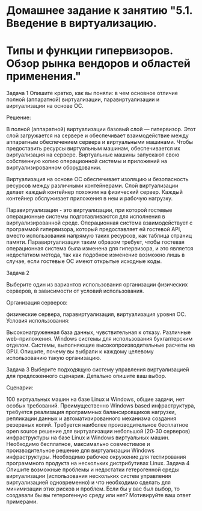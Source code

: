 # Домашнее задание к занятию "5.1. Введение в виртуализацию. 
# Типы и функции гипервизоров. Обзор рынка вендоров и областей применения."

   Задача 1
   Опишите кратко, как вы поняли: в чем основное отличие полной (аппаратной) виртуализации,
   паравиртуализации и виртуализации на основе ОС.

   Решение:

   В полной (аппаратной) виртуализации базовый слой — гипервизор. Этот слой загружается на сервере и обеспечивает
   взаимодействие между аппаратным обеспечением сервера и виртуальными машинами. Чтобы предоставить ресурсы виртуальным
   машинам, обеспечивается их виртуализация на сервере. Виртуальные машины запускают свою собственную копию
   операционной системы и приложений на виртуализированном оборудовании.

   Виртуализация на основе ОС обеспечивает изоляцию и безопасность ресурсов между различными контейнерами.
   Слой виртуализации делает каждый контейнер похожим на физический сервер. Каждый контейнер обслуживает приложения
   в нем и рабочую нагрузку.

   Паравиртуализация - это виртуализации, при которой гостевые операционные системы подготавливаются для исполнения
   в виртуализированной среде. Операционная система взаимодействует с программой гипервизора, который предоставляет
   ей гостевой API, вместо использования напрямую таких ресурсов, как таблица страниц памяти. 
   Паравиртуализация таким образом требует, чтобы гостевая операционная система была изменена для гипервизора,
   и это является недостатком метода, так как подобное изменение возможно лишь в случае, если гостевые ОС имеют
   открытые исходные коды.
   
   Задача 2

   
Выберите один из вариантов использования организации физических серверов, в зависимости от условий использования.

Организация серверов:

физические сервера,
паравиртуализация,
виртуализация уровня ОС.
Условия использования:

Высоконагруженная база данных, чувствительная к отказу.
Различные web-приложения.
Windows системы для использования бухгалтерским отделом.
Системы, выполняющие высокопроизводительные расчеты на GPU.
Опишите, почему вы выбрали к каждому целевому использованию такую организацию.

Задача 3
Выберите подходящую систему управления виртуализацией для предложенного сценария. Детально опишите ваш выбор.

Сценарии:

100 виртуальных машин на базе Linux и Windows, общие задачи, нет особых требований. Преимущественно Windows based инфраструктура, требуется реализация программных балансировщиков нагрузки, репликации данных и автоматизированного механизма создания резервных копий.
Требуется наиболее производительное бесплатное open source решение для виртуализации небольшой (20-30 серверов) инфраструктуры на базе Linux и Windows виртуальных машин.
Необходимо бесплатное, максимально совместимое и производительное решение для виртуализации Windows инфраструктуры.
Необходимо рабочее окружение для тестирования программного продукта на нескольких дистрибутивах Linux.
Задача 4
Опишите возможные проблемы и недостатки гетерогенной среды виртуализации (использования нескольких систем управления виртуализацией одновременно) и что необходимо сделать для минимизации этих рисков и проблем. Если бы у вас был выбор, то создавали бы вы гетерогенную среду или нет? Мотивируйте ваш ответ примерами.
